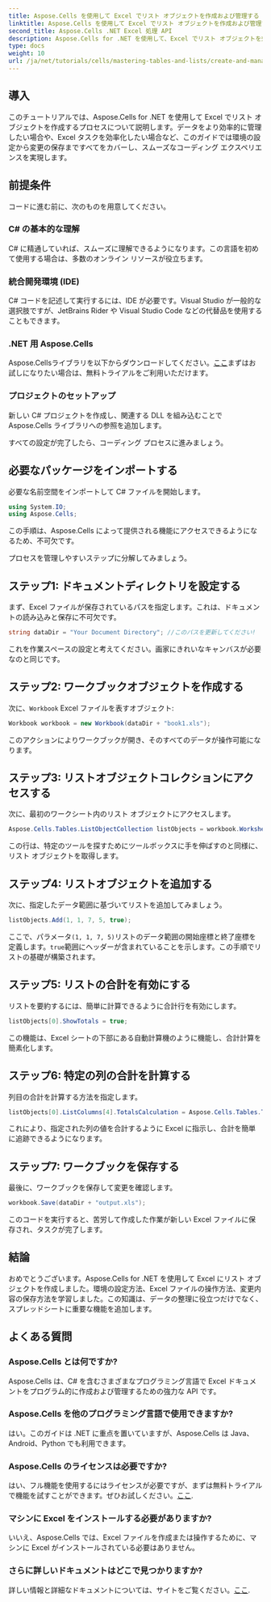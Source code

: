 ```yaml
---
title: Aspose.Cells を使用して Excel でリスト オブジェクトを作成および管理する
linktitle: Aspose.Cells を使用して Excel でリスト オブジェクトを作成および管理する
second_title: Aspose.Cells .NET Excel 処理 API
description: Aspose.Cells for .NET を使用して、Excel でリスト オブジェクトを効果的に作成および管理する方法を学びます。この包括的なステップ バイ ステップ ガイドでは、セットアップ プロセスを順を追って説明します。
type: docs
weight: 10
url: /ja/net/tutorials/cells/mastering-tables-and-lists/create-and-manage-list-object/
---
```

## 導入

このチュートリアルでは、Aspose.Cells for .NET を使用して Excel でリスト オブジェクトを作成するプロセスについて説明します。データをより効率的に管理したい場合や、Excel タスクを効率化したい場合など、このガイドでは環境の設定から変更の保存まですべてをカバーし、スムーズなコーディング エクスペリエンスを実現します。

## 前提条件

コードに進む前に、次のものを用意してください。

### C# の基本的な理解
C# に精通していれば、スムーズに理解できるようになります。この言語を初めて使用する場合は、多数のオンライン リソースが役立ちます。

### 統合開発環境 (IDE)
C# コードを記述して実行するには、IDE が必要です。Visual Studio が一般的な選択肢ですが、JetBrains Rider や Visual Studio Code などの代替品を使用することもできます。

### .NET 用 Aspose.Cells
Aspose.Cellsライブラリを以下からダウンロードしてください。[ここ](https://releases.aspose.com/cells/net/)まずはお試しになりたい場合は、無料トライアルをご利用いただけます。

### プロジェクトのセットアップ
新しい C# プロジェクトを作成し、関連する DLL を組み込むことで Aspose.Cells ライブラリへの参照を追加します。

すべての設定が完了したら、コーディング プロセスに進みましょう。

## 必要なパッケージをインポートする

必要な名前空間をインポートして C# ファイルを開始します。

```csharp
using System.IO;
using Aspose.Cells;
```

この手順は、Aspose.Cells によって提供される機能にアクセスできるようになるため、不可欠です。

プロセスを管理しやすいステップに分解してみましょう。

## ステップ1: ドキュメントディレクトリを設定する

まず、Excel ファイルが保存されているパスを指定します。これは、ドキュメントの読み込みと保存に不可欠です。

```csharp
string dataDir = "Your Document Directory"; //このパスを更新してください!
```

これを作業スペースの設定と考えてください。画家にきれいなキャンバスが必要なのと同じです。

## ステップ2: ワークブックオブジェクトを作成する

次に、`Workbook` Excel ファイルを表すオブジェクト:

```csharp
Workbook workbook = new Workbook(dataDir + "book1.xls");
```

このアクションによりワークブックが開き、そのすべてのデータが操作可能になります。

## ステップ3: リストオブジェクトコレクションにアクセスする

次に、最初のワークシート内のリスト オブジェクトにアクセスします。

```csharp
Aspose.Cells.Tables.ListObjectCollection listObjects = workbook.Worksheets[0].ListObjects;
```

この行は、特定のツールを探すためにツールボックスに手を伸ばすのと同様に、リスト オブジェクトを取得します。

## ステップ4: リストオブジェクトを追加する

次に、指定したデータ範囲に基づいてリストを追加してみましょう。

```csharp
listObjects.Add(1, 1, 7, 5, true);
```

ここで、パラメータ`(1, 1, 7, 5)`リストのデータ範囲の開始座標と終了座標を定義します。`true`範囲にヘッダーが含まれていることを示します。この手順でリストの基礎が構築されます。

## ステップ5: リストの合計を有効にする

リストを要約するには、簡単に計算できるように合計行を有効にします。

```csharp
listObjects[0].ShowTotals = true;
```

この機能は、Excel シートの下部にある自動計算機のように機能し、合計計算を簡素化します。

## ステップ6: 特定の列の合計を計算する

列目の合計を計算する方法を指定します。

```csharp
listObjects[0].ListColumns[4].TotalsCalculation = Aspose.Cells.Tables.TotalsCalculation.Sum; 
```

これにより、指定された列の値を合計するように Excel に指示し、合計を簡単に追跡できるようになります。

## ステップ7: ワークブックを保存する

最後に、ワークブックを保存して変更を確認します。

```csharp
workbook.Save(dataDir + "output.xls");
```

このコードを実行すると、苦労して作成した作業が新しい Excel ファイルに保存され、タスクが完了します。

## 結論

おめでとうございます。Aspose.Cells for .NET を使用して Excel にリスト オブジェクトを作成しました。環境の設定方法、Excel ファイルの操作方法、変更内容の保存方法を学習しました。この知識は、データの整理に役立つだけでなく、スプレッドシートに重要な機能を追加します。

## よくある質問

### Aspose.Cells とは何ですか?  
Aspose.Cells は、C# を含むさまざまなプログラミング言語で Excel ドキュメントをプログラム的に作成および管理するための強力な API です。

### Aspose.Cells を他のプログラミング言語で使用できますか?  
はい。このガイドは .NET に重点を置いていますが、Aspose.Cells は Java、Android、Python でも利用できます。

### Aspose.Cells のライセンスは必要ですか?  
はい、フル機能を使用するにはライセンスが必要ですが、まずは無料トライアルで機能を試すことができます。ぜひお試しください。[ここ](https://releases.aspose.com/).

### マシンに Excel をインストールする必要がありますか?  
いいえ、Aspose.Cells では、Excel ファイルを作成または操作するために、マシンに Excel がインストールされている必要はありません。

### さらに詳しいドキュメントはどこで見つかりますか?  
詳しい情報と詳細なドキュメントについては、サイトをご覧ください。[ここ](https://reference.aspose.com/cells/net/).